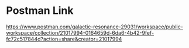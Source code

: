 # Postman Link

https://www.postman.com/galactic-resonance-29031/workspace/public-workspace/collection/21017994-0164659d-6da6-4b42-9fef-fc72c517844d?action=share&creator=21017994
